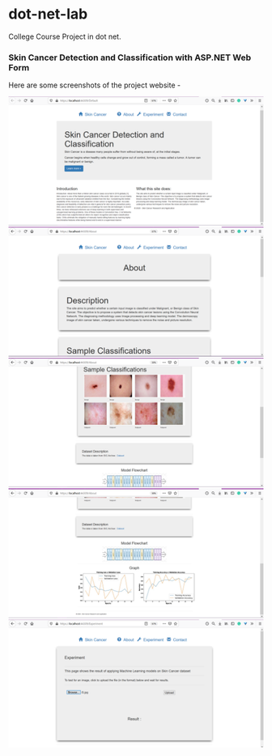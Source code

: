 # dot-net-lab
College Course Project in dot net.

### Skin Cancer Detection and Classification with ASP.NET Web Form

Here are some screenshots of the project website - 

![s1](s1.png)
![s2](s2.png)
![s3](s3.png)
![s4](s4.png)
![s5](s5.png)
